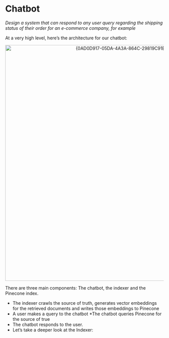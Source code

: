 # Chatbot

*Design a system that can respond to any user query regarding the shipping status of their order for an e-commerce company, for example*

At a very high level, here’s the architecture for our chatbot:


<p align="center">
<img width="748" alt="{0AD0D917-05DA-4A3A-864C-29819C91B825}" src="https://github.com/user-attachments/assets/d8c910c1-ee82-44b1-b8a9-ff565c3b6d2b">
</p>

There are three main components: The chatbot, the indexer and the Pinecone index.

* The indexer crawls the source of truth, generates vector embeddings for the retrieved documents and writes those embeddings to Pinecone
* A user makes a query to the chatbot
*The chatbot queries Pinecone for the source of true
* The chatbot responds to the user.
* Let’s take a deeper look at the Indexer:


